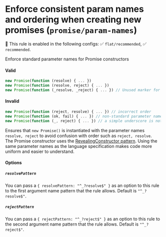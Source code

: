# Enforce consistent param names and ordering when creating new promises (`promise/param-names`)

💼 This rule is enabled in the following configs: ✅ `flat/recommended`, ✅
`recommended`.

<!-- end auto-generated rule header -->

Enforce standard parameter names for Promise constructors

#### Valid

```js
new Promise(function (resolve) { ... })
new Promise(function (resolve, reject) { ... })
new Promise(function (_resolve, _reject) { ... }) // Unused marker for parameters are allowed
```

#### Invalid

```js
new Promise(function (reject, resolve) { ... }) // incorrect order
new Promise(function (ok, fail) { ... }) // non-standard parameter names
new Promise(function (_, reject) { ... }) // a simple underscore is not allowed
```

Ensures that `new Promise()` is instantiated with the parameter names
`resolve, reject` to avoid confusion with order such as `reject, resolve`. The
Promise constructor uses the
[RevealingConstructor pattern](https://blog.domenic.me/the-revealing-constructor-pattern/).
Using the same parameter names as the language specification makes code more
uniform and easier to understand.

#### Options

##### `resolvePattern`

You can pass a `{ resolvePattern: "^_?resolve$" }` as an option to this rule to
the first argument name pattern that the rule allows. Default is
`"^_?resolve$"`.

##### `rejectPattern`

You can pass a `{ rejectPattern: "^_?reject$" }` as an option to this rule to
the second argument name pattern that the rule allows. Default is
`"^_?reject$"`.
